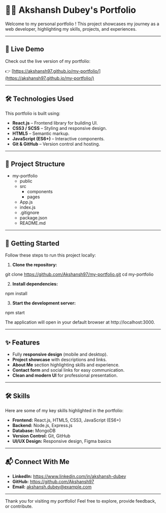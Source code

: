 
# 🧑‍💻 Akshansh Dubey's Portfolio

Welcome to my personal portfolio ! This project showcases my journey as a web developer, highlighting my skills, projects, and experiences.

---

## 🚀 Live Demo

Check out the live version of my portfolio:

👉 [https://akshansh97.github.io/my-portfolio/](https://akshansh97.github.io/my-portfolio/)

---


## 🛠️ Technologies Used

This portfolio is built using:

- **React.js** – Frontend library for building UI.
- **CSS3 / SCSS** – Styling and responsive design.
- **HTML5** – Semantic markup.
- **JavaScript (ES6+)** – Interactive components.
- **Git & GitHub** – Version control and hosting.

---

## 📂 Project Structure


- my-portfolio
  - public
  - src
    - components
    - pages
  - App.js
  - index.js
  - .gitignore
  - package.json
  - README.md



---

## 🧪 Getting Started

Follow these steps to run this project locally:

1. **Clone the repository:**

git clone https://github.com/Akshansh97/my-portfolio.git
cd my-portfolio

2. **Install dependencies:**

npm install

3. **Start the development server:**

npm start

The application will open in your default browser at http://localhost:3000.

---

## ✨ Features

- Fully **responsive design** (mobile and desktop).
- **Project showcase** with descriptions and links.
- **About Me** section highlighting skills and experience.
- **Contact form** and social links for easy communication.
- **Clean and modern UI** for professional presentation.

---

## 🛠️ Skills

Here are some of my key skills highlighted in the portfolio:

- **Frontend:** React.js, HTML5, CSS3, JavaScript (ES6+)
- **Backend:** Node.js, Express.js
- **Database:** MongoDB
- **Version Control:** Git, GitHub
- **UI/UX Design:** Responsive design, Figma basics

---

## 📬 Connect With Me

- **LinkedIn:** https://www.linkedin.com/in/akshansh-dubey  
- **GitHub:** https://github.com/Akshansh97  
- **Email:** akshansh.dubey@example.com  

---

Thank you for visiting my portfolio! Feel free to explore, provide feedback, or contribute.
